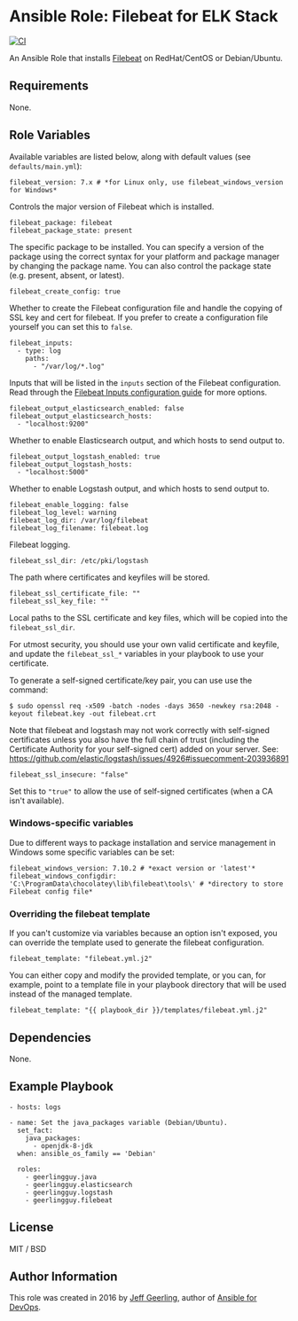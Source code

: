 # Ansible Role: Filebeat for ELK Stack

[![CI](https://github.com/geerlingguy/ansible-role-filebeat/workflows/CI/badge.svg?event=push)](https://github.com/geerlingguy/ansible-role-filebeat/actions?query=workflow%3ACI)

An Ansible Role that installs [Filebeat](https://www.elastic.co/products/beats/filebeat) on RedHat/CentOS or Debian/Ubuntu.

## Requirements

None.

## Role Variables

Available variables are listed below, along with default values (see `defaults/main.yml`):

    filebeat_version: 7.x # *for Linux only, use filebeat_windows_version for Windows*

Controls the major version of Filebeat which is installed.

    filebeat_package: filebeat
    filebeat_package_state: present

The specific package to be installed. You can specify a version of the package using the correct syntax for your platform and package manager by changing the package name. You can also control the package state (e.g. present, absent, or latest).

    filebeat_create_config: true

Whether to create the Filebeat configuration file and handle the copying of SSL key and cert for filebeat. If you prefer to create a configuration file yourself you can set this to `false`.

    filebeat_inputs:
      - type: log
        paths:
          - "/var/log/*.log"

Inputs that will be listed in the `inputs` section of the Filebeat configuration. Read through the [Filebeat Inputs configuration guide](https://www.elastic.co/guide/en/beats/filebeat/current/configuration-filebeat-options.html) for more options.

    filebeat_output_elasticsearch_enabled: false
    filebeat_output_elasticsearch_hosts:
      - "localhost:9200"

Whether to enable Elasticsearch output, and which hosts to send output to.

    filebeat_output_logstash_enabled: true
    filebeat_output_logstash_hosts:
      - "localhost:5000"

Whether to enable Logstash output, and which hosts to send output to.

    filebeat_enable_logging: false
    filebeat_log_level: warning
    filebeat_log_dir: /var/log/filebeat
    filebeat_log_filename: filebeat.log

Filebeat logging.

    filebeat_ssl_dir: /etc/pki/logstash

The path where certificates and keyfiles will be stored.

    filebeat_ssl_certificate_file: ""
    filebeat_ssl_key_file: ""

Local paths to the SSL certificate and key files, which will be copied into the `filebeat_ssl_dir`.

For utmost security, you should use your own valid certificate and keyfile, and update the `filebeat_ssl_*` variables in your playbook to use your certificate.

To generate a self-signed certificate/key pair, you can use use the command:

    $ sudo openssl req -x509 -batch -nodes -days 3650 -newkey rsa:2048 -keyout filebeat.key -out filebeat.crt

Note that filebeat and logstash may not work correctly with self-signed certificates unless you also have the full chain of trust (including the Certificate Authority for your self-signed cert) added on your server. See: https://github.com/elastic/logstash/issues/4926#issuecomment-203936891

    filebeat_ssl_insecure: "false"

Set this to `"true"` to allow the use of self-signed certificates (when a CA isn't available).

### Windows-specific variables

Due to different ways to package installation and service management in Windows some specific variables can be set:

    filebeat_windows_version: 7.10.2 # *exact version or 'latest'*
    filebeat_windows_configdir: 'C:\ProgramData\chocolatey\lib\filebeat\tools\' # *directory to store Filebeat config file*

### Overriding the filebeat template

If you can't customize via variables because an option isn't exposed, you can override the template used to generate the filebeat configuration.

    filebeat_template: "filebeat.yml.j2"

You can either copy and modify the provided template, or you can, for example, point to a template file in your playbook directory that will be used instead of the managed template.

    filebeat_template: "{{ playbook_dir }}/templates/filebeat.yml.j2"

## Dependencies

None.

## Example Playbook

    - hosts: logs
    
    - name: Set the java_packages variable (Debian/Ubuntu).
      set_fact:
        java_packages:
          - openjdk-8-jdk
      when: ansible_os_family == 'Debian'
    
      roles:
        - geerlingguy.java
        - geerlingguy.elasticsearch
        - geerlingguy.logstash
        - geerlingguy.filebeat

## License

MIT / BSD

## Author Information

This role was created in 2016 by [Jeff Geerling](https://www.jeffgeerling.com/), author of [Ansible for DevOps](https://www.ansiblefordevops.com/).
